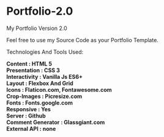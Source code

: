 # Portfolio-2.0
My Portfolio Version 2.0

Feel free to use my Source Code as your Portfolio Template.

Technologies And Tools Used:

**Content            :    HTML 5\
  Presentation       :    CSS 3\
  Interactivity      :    Vanilla Js ES6+\
  Layout             :    Flexbox And Grid\
  Icons              :    Flaticon.com, Fontawesome.com\
  Crop-Images        :    Picresize.com\
  Fonts              :    Fonts.google.com\
  Responsive         :    Yes\
  Server             :    Github\
  Comment Generator  :    Glassgiant.com\
  External API       :    none**
  